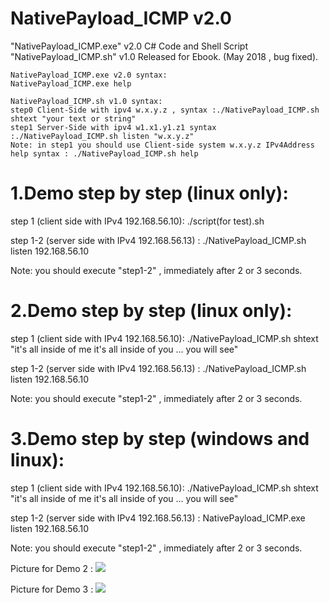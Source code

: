 # NativePayload_ICMP  v2.0 

"NativePayload_ICMP.exe" v2.0 C# Code and Shell Script "NativePayload_ICMP.sh" v1.0 Released for Ebook. (May 2018 , bug fixed).

    NativePayload_ICMP.exe v2.0 syntax: 
    NativePayload_ICMP.exe help

    NativePayload_ICMP.sh v1.0 syntax: 
    step0 Client-Side with ipv4 w.x.y.z , syntax :./NativePayload_ICMP.sh shtext "your text or string"
    step1 Server-Side with ipv4 w1.x1.y1.z1 syntax :./NativePayload_ICMP.sh listen "w.x.y.z"
    Note: in step1 you should use Client-side system w.x.y.z IPv4Address
    help syntax : ./NativePayload_ICMP.sh help

# 1.Demo step by step (linux only):

step 1 (client side with IPv4 192.168.56.10): ./script(for test).sh

step 1-2 (server side with IPv4 192.168.56.13) : ./NativePayload_ICMP.sh  listen  192.168.56.10

Note: you should execute "step1-2" , immediately after 2 or 3 seconds.

# 2.Demo step by step (linux only):

step 1 (client side with IPv4 192.168.56.10): ./NativePayload_ICMP.sh  shtext  "it's all inside of me it's all inside of you ... you will see"

step 1-2 (server side with IPv4 192.168.56.13) : ./NativePayload_ICMP.sh  listen  192.168.56.10

Note: you should execute "step1-2" , immediately after 2 or 3 seconds.

# 3.Demo step by step (windows and linux):

step 1 (client side with IPv4 192.168.56.10): ./NativePayload_ICMP.sh  shtext  "it's all inside of me it's all inside of you ... you will see"

step 1-2 (server side with IPv4 192.168.56.13) : NativePayload_ICMP.exe  listen  192.168.56.10

Note: you should execute "step1-2" , immediately after 2 or 3 seconds.

Picture for Demo 2 :
![](https://github.com/DamonMohammadbagher/NativePayload_ICMP/blob/master/EBOOK/NativePayload_ICMP.png)

Picture for Demo 3 :
![](https://github.com/DamonMohammadbagher/NativePayload_ICMP/blob/master/EBOOK/NativePayload_ICMP(WindowsLinux).png)

